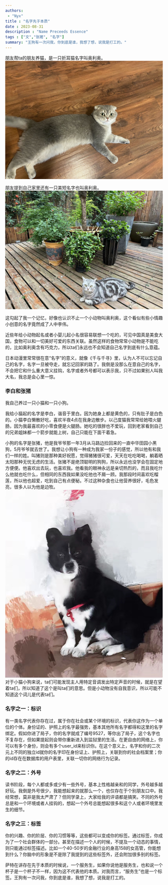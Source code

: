 ```yaml
---
authors:
 - "Nyx"
title : "名字先于本质"
date : 2023-08-31
description : "Name Preceeds Essence"
tags : ["文","张猪", "名字"]
summary: "王狗有一次问我，你到底是谁，我想了想，说我是打工的。"
---
```


朋友帮ta的朋友养猫，是一只折耳猫名字叫奥利奥。
<img src="ScottishFold.jpg" alt="Orea the Scottish Fold" weight="200"/>
<!-- ![Orea the Scottish Fold](ScottishFold.jpg =250x) -->
朋友提到自己家里还有一只美短名字也叫奥利奥。
<img src="AmericanShorthair.jpg" alt="Orea the American Shorthair" weight="200"/>
<!-- ![Orea the American Shorthair](AmericanShorthair.jpg) -->
这勾起了我一个记忆，好像也认识不止一个小动物叫奥利奥，这个看似有些小情趣小创意的名字竟然成了人中李伟。

近些年给小动物起名或者小婴儿起小名很容易联想一个吃的，可见中国真是美食大国，食物可以和一切美好可爱的东西关联。虽然这样的食物常常小动物是不能吃的，比如奥利奥含有巧克力，所以ta们永远也不会知道自己名字到底有什么意蕴。

日本动漫里常常很在意“名字”的意义，就像《千与千寻》里，认为人不可以忘记自己的名字，名字一旦被夺走，就忘记回家的路了。我倒是没那么在意自己的名字，不会把它和什么重大意义挂钩，名字或者外号都可以表示我，只不过如果别人叫我大名，我总是会心里一惊。

### 李白和张猪

我自己养过一只小猫和一只小狗。

我给小猫起的名字是李白，谐音于里白。因为她身上都是黄色的，只有肚子是白色的。小猫李白懒散好吃，喜欢半夜4点在我身边散步。以己度猫我常常给她喂火腿肠，因为我最喜欢的小零食便是火腿肠。她吃的很胖也不爱玩，回到老家看到自己的兄弟姐妹都一个箭步就能上树，自己只能在下面干着急。

小狗的名字是张猪，他是我爷爷那一年3月从马路边捡回来的一直中华田园小黑狗，5月爷爷就去世了。我想让小狗有一种成为我家一份子的感觉，所以他有和我们一样的姓。叫猪则是那种美好祝愿，觉得猪猪很可爱，天天在吃吃喝喝，躺着晒太阳那种无忧无虑的生活。张猪不是绝顶聪明的狗狗，所以永远也没学会在固定地方便便。他喜欢出去玩，也喜欢我。他看我的眼神永远是亲切热烈的，而且我吃什么他就也吃什么，但相同的东西我如果没吃他也不屑一顾。我那段时间喜欢吃榴莲，所以他也超爱，吃到自己有点便秘。不过这种杂食也让他营养很好，毛色发亮，很多人以为他是边牧。
<img src="ZhuZhang.jpg" alt="张猪" weight="200"/>
对于小猫小狗来说，ta们可能发现主人用特定音调发出特定声音的时候，就是在望着ta们，所以知道了这个是叫ta们的意思。但是小动物没有自我意识，所以可能不知道这个词儿是代表ta们。

### 名字之一：标识

有一类名字代表你存在过，属于你在社会或某个环境的标识，代表你这作为一个单位的个体。身份证的、护照上的名字最强势，基本其他所有名字都得和这里的名字绑定。假如你进了局子，你的名字就成了编号9527，等你出了局子，这个名字也不复存在，但如果提起则会带你重新进入到监狱里的生活。在更自由的网络上，你可以有多个身份，则会有多个user_id来标识你。在这个意义上，名字和你的二次元上不同的独立id就你的名字印在身份证上、护照上，关联到你的社会档案里；你的id存在在数据库的用户表里，关联一切你的网络行为记录。

### 名字之二：外号

读书阶段，每个人都或多或少有一些外号，基本上性格越亲和的同学，外号越多越好玩。我倒是外号很少，我能想起来的就那么一个，也仅存在于个别朋友口中。我经常想，莫非是我太严肃了？但同学录上，大家给我的评语都是搞笑。不同的外号总是和一个环境或者人挂钩的，想起一个外号总能想起很多和这个人或者环境里发生的细节。

### 名字之三：标签

你的兴趣、你的阶层、你的习惯等等，这些都可以变成你的标签。通过标签，你成为了一个社会群体的一部分。甚至在描述一个人的时候，不提及一个动态的事情，则只能通过标签描述。比如一个40-50岁的金融行业的身高158的女高管，你能想到什么？你脑中的形象是不是除了我提到的这些标签外，还会附加很多别的标签。

萨特在讲存在先于本质的时候说，一个服务生，如果你说他是服务生，也和说一个杯子是一个杯子不一样，因为这不代表他的本质。对我而言，“服务生”也是一个标签。王狗有一次问我，你到底是谁，我想了想，说我是打工的。